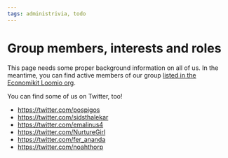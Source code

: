 ```yaml
---
tags: administrivia, todo
---
```


# Group members, interests and roles

This page needs some proper background information on all of us. In the meantime, you can find active members of our group [listed in the Economikit Loomio org](https://www.loomio.org/g/ZB4d7VpJ/members).

You can find some of us on Twitter, too!

- https://twitter.com/pospigos
- https://twitter.com/sidsthalekar
- https://twitter.com/emalinus4
- https://twitter.com/NurtureGirl
- https://twitter.com/fer_ananda
- https://twitter.com/noahthorp
